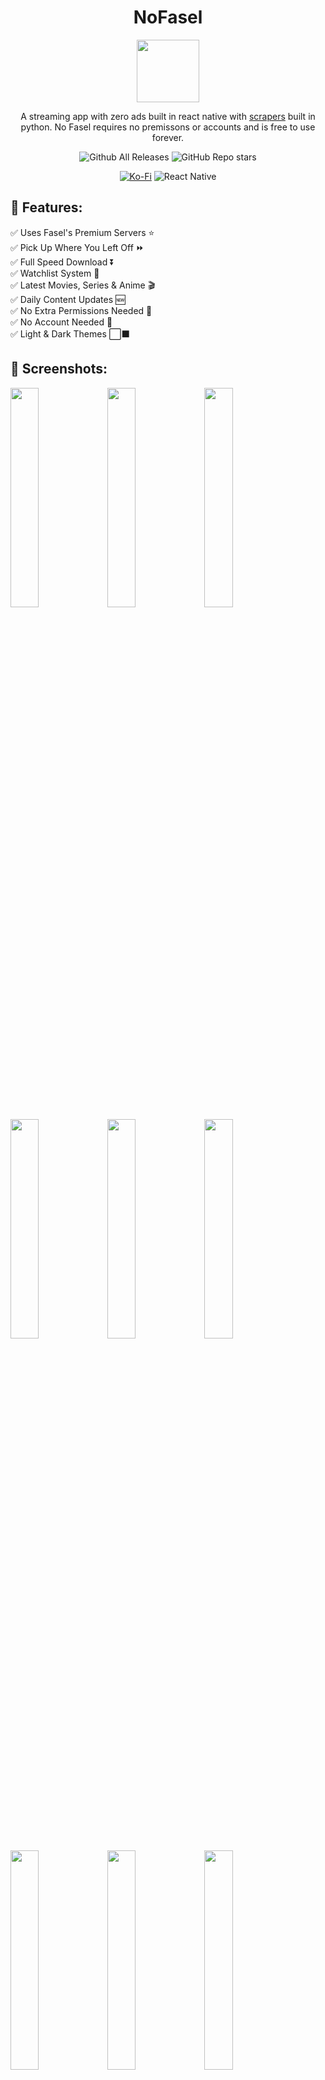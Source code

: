 <h1 align="center">NoFasel</h1>

<p align="center">
   <img src="https://imgpile.com/images/d0xOt8.png" width="100px" height="100px">
</p>

<div align="center">

A streaming app with zero ads built in react native with [scrapers](https://github.com/N0-0NE-Dev/no-fasel-scrapers) built in python. No Fasel requires no premissons or accounts and is free to use forever.

![Github All Releases](https://img.shields.io/github/downloads/N0-0NE-Dev/NoFasel/total.svg?style=for-the-badge)
![GitHub Repo stars](https://img.shields.io/github/stars/N0-0NE-Dev/NoFasel?style=for-the-badge&color=gold)

[![Ko-Fi](https://img.shields.io/badge/Ko--fi-F16061?style=for-the-badge&logo=ko-fi&logoColor=white)](https://ko-fi.com/ahmedbadawe)
![React Native](https://img.shields.io/badge/react_native-%2320232a.svg?style=for-the-badge&logo=react&logoColor=%2361DAFB)

</div>

## 📖 Features:

✅ Uses Fasel's Premium Servers ⭐  
✅ Pick Up Where You Left Off ⏩  
✅ Full Speed Download ⏬  
✅ Watchlist System 📃  
✅ Latest Movies, Series & Anime 🎬  
✅ Daily Content Updates 🆕  
✅ No Extra Permissions Needed 🚫  
✅ No Account Needed 🚫  
✅ Light & Dark Themes ⬜⬛

## 📱 Screenshots:

   <p float="left">
      <img src="https://imgpile.com/images/d0xSx4.jpg" width="30%" /> 
      <img src="https://imgpile.com/images/d0x6kk.jpg" width="30%" /> 
      <img src="https://imgpile.com/images/d0x3iu.jpg" width="30%" /> 
      <img src="https://imgpile.com/images/d0xpnM.jpg" width="30%" /> 
      <img src="https://imgpile.com/images/d0xZo2.jpg" width="30%" /> 
      <img src="https://imgpile.com/images/d0xaZG.jpg" width="30%" /> 
      <img src="https://imgpile.com/images/d0xjda.jpg" width="30%" /> 
      <img src="https://imgpile.com/images/d0xyrX.jpg" width="30%" /> 
      <img src="https://imgpile.com/images/d0K4vh.jpg" width="30%" /> 
   </p>

## ⬇️ Download:

Go to [releases](https://github.com/N0-0NE-Dev/NoFasel/releases) page and download the latest release or you can download it from [IzzyOnDroid](https://apt.izzysoft.de/fdroid/index/apk/com.n00nedev.nofasel) to get automatic updates.

<a href="https://apt.izzysoft.de/fdroid/index/apk/com.n00nedev.nofasel">
   <img src="https://gitlab.com/IzzyOnDroid/repo/-/raw/master/assets/IzzyOnDroid.png" width="40%">
</a>
